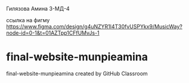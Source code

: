 Гилязова Амина 3-МД-4

ссылка на фигму https://www.figma.com/design/g4uNZYR1l4T30fvUSPYkx9/MusicWay?node-id=0-1&t=01AZTpp1CFfUMvJs-1
# final-website-munpieamina
final-website-munpieamina created by GitHub Classroom
